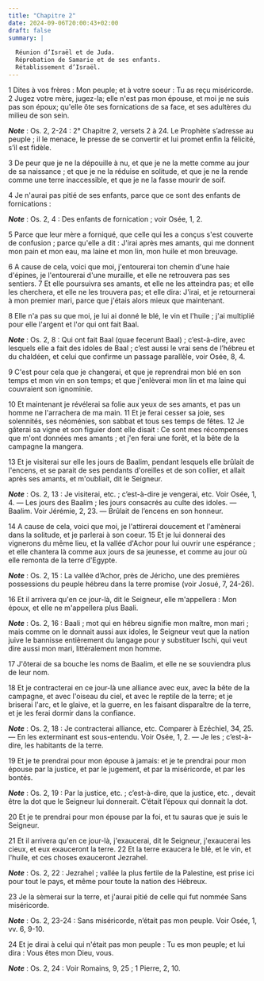 ```yaml
---
title: "Chapitre 2"
date: 2024-09-06T20:00:43+02:00
draft: false
summary: |
  
  Réunion d’Israël et de Juda.
  Réprobation de Samarie et de ses enfants.
  Rétablissement d’Israël.
---
```



1 Dites à vos frères : Mon peuple; et à votre soeur : Tu as reçu miséricorde. 2 Jugez votre mère, jugez-la; elle n'est pas mon épouse, et moi je ne suis pas son époux; qu'elle ôte ses fornications de sa face, et ses adultères du milieu de son sein.

***Note*** :  Os. 2, 2-24 : 2° Chapitre 2, versets 2 à 24. Le Prophète s’adresse au peuple ; il le menace, le presse de se convertir et lui promet enfin la félicité, s’il est fidèle.


3 De peur que je ne la dépouille à nu, et que je ne la mette comme au jour de sa naissance ; et que je ne la réduise en solitude, et que je ne la rende comme une terre inaccessible, et que je ne la fasse mourir de soif.


4 Je n'aurai pas pitié de ses enfants, parce que ce sont des enfants de fornications :

***Note*** :  Os. 2, 4 : Des enfants de fornication ; voir Osée, 1, 2.

5 Parce que leur mère a forniqué, que celle qui les a conçus s'est couverte de confusion ; parce qu'elle a dit : J'irai après mes amants, qui me donnent mon pain et mon eau, ma laine et mon lin, mon huile et mon breuvage.


6 A cause de cela, voici que moi, j'entourerai ton chemin d'une haie d'épines, je l'entourerai d'une muraille, et elle ne retrouvera pas ses sentiers. 7 Et elle poursuivra ses amants, et elle ne les atteindra pas; et elle les cherchera, et elle ne les trouvera pas; et elle dira: J'irai, et je retournerai à mon premier mari, parce que j'étais alors mieux que maintenant.


8 Elle n'a pas su que moi, je lui ai donné le blé, le vin et l'huile ; j'ai multiplié pour elle l'argent et l'or qui ont fait Baal.

***Note*** :  Os. 2, 8 : Qui ont fait Baal (quae fecerunt Baal) ; c’est-à-dire, avec lesquels elle a fait des idoles de Baal ; c’est aussi le vrai sens de l’hébreu et du chaldéen, et celui que confirme un passage parallèle, voir Osée, 8, 4.

9 C'est pour cela que je changerai, et que je reprendrai mon blé en son temps et mon vin en son temps; et que j'enlèverai mon lin et ma laine qui couvraient son ignominie.


10 Et maintenant je révélerai sa folie aux yeux de ses amants, et pas un homme ne l'arrachera de ma main. 11 Et je ferai cesser sa joie, ses solennités, ses néoménies, son sabbat et tous ses temps de fêtes. 12 Je gâterai sa vigne et son figuier dont elle disait : Ce sont mes récompenses que m'ont données mes amants ; et j'en ferai une forêt, et la bête de la campagne la mangera.


13 Et je visiterai sur elle les jours de Baalim, pendant lesquels elle brûlait de l'encens, et se parait de ses pendants d'oreilles et de son collier, et allait après ses amants, et m'oubliait, dit le Seigneur.

***Note*** :  Os. 2, 13 : Je visiterai, etc. ; c’est-à-dire je vengerai, etc. Voir Osée, 1, 4. ― Les jours des Baalim ; les jours consacrés au culte des idoles. ― Baalim. Voir Jérémie, 2, 23. ― Brûlait de l’encens en son honneur.

14 A cause de cela, voici que moi, je l'attirerai doucement et l'amènerai dans la solitude, et je parlerai à son coeur. 15 Et je lui donnerai des vignerons du même lieu, et la vallée d'Achor pour lui ouvrir une espérance ; et elle chantera là comme aux jours de sa jeunesse, et comme au jour où elle remonta de la terre d'Egypte.

***Note*** :  Os. 2, 15 : La vallée d’Achor, près de Jéricho, une des premières possessions du peuple hébreu dans la terre promise (voir Josué, 7, 24-26).


16 Et il arrivera qu'en ce jour-là, dit le Seigneur, elle m'appellera : Mon époux, et elle ne m'appellera plus Baali.

***Note*** :  Os. 2, 16 : Baali ; mot qui en hébreu signifie mon maître, mon mari ; mais comme on le donnait aussi aux idoles, le Seigneur veut que la nation juive le bannisse entièrement du langage pour y substituer Ischi, qui veut dire aussi mon mari, littéralement mon homme.

17 J'ôterai de sa bouche les noms de Baalim, et elle ne se souviendra plus de leur nom.


18 Et je contracterai en ce jour-là une alliance avec eux, avec la bête de la campagne, et avec l'oiseau du ciel, et avec le reptile de la terre; et je briserai l'arc, et le glaive, et la guerre, en les faisant disparaître de la terre, et je les ferai dormir dans la confiance.

***Note*** :  Os. 2, 18 : Je contracterai alliance, etc. Comparer à Ezéchiel, 34, 25. ― En les exterminant est sous-entendu. Voir Osée, 1, 2. ― Je les ; c’est-à-dire, les habitants de la terre.

19 Et je te prendrai pour mon épouse à jamais: et je te prendrai pour mon épouse par la justice, et par le jugement, et par la miséricorde, et par les bontés.

***Note*** :  Os. 2, 19 : Par la justice, etc. ; c’est-à-dire, que la justice, etc. , devait être la dot que le Seigneur lui donnerait. C’était l’époux qui donnait la dot.


20 Et je te prendrai pour mon épouse par la foi, et tu sauras que je suis le Seigneur.


21 Et il arrivera qu'en ce jour-là, j'exaucerai, dit le Seigneur, j'exaucerai les cieux, et eux exauceront la terre. 22 Et la terre exaucera le blé, et le vin, et l'huile, et ces choses exauceront Jezrahel.

***Note*** :  Os. 2, 22 : Jezrahel ; vallée la plus fertile de la Palestine, est prise ici pour tout le pays, et même pour toute la nation des Hébreux.


23 Je la sèmerai sur la terre, et j'aurai pitié de celle qui fut nommée Sans miséricorde.

***Note*** :  Os. 2, 23-24 : Sans miséricorde, n’était pas mon peuple. Voir Osée, 1, vv. 6, 9-10.

24 Et je dirai à celui qui n'était pas mon peuple : Tu es mon peuple; et lui dira : Vous êtes mon Dieu, vous.

***Note*** :  Os. 2, 24 : Voir Romains, 9, 25 ; 1 Pierre, 2, 10.

